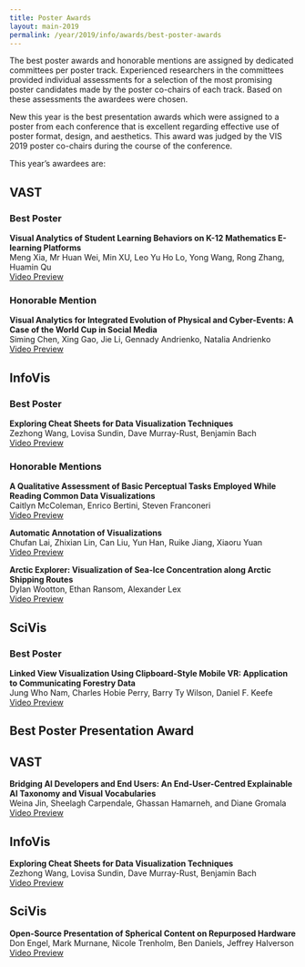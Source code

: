 ```yaml
---
title: Poster Awards
layout: main-2019
permalink: /year/2019/info/awards/best-poster-awards
---
```

The best poster awards and honorable mentions are assigned by dedicated committees per poster track. Experienced researchers in the committees provided individual assessments for a selection of the most promising poster candidates made by the poster co-chairs of each track. Based on these assessments the awardees were chosen.  

New this year is the best presentation awards which were assigned to a poster from each conference that is excellent regarding effective use of poster format, design, and aesthetics. This award was judged by the VIS 2019 poster co-chairs during the course of the conference.

This year’s awardees are:

## VAST

### Best Poster 

**Visual Analytics of Student Learning Behaviors on K-12 Mathematics E-learning Platforms**
<br/>
Meng Xia, Mr Huan Wei, Min XU, Leo Yu Ho Lo, Yong Wang, Rong Zhang, Huamin Qu
<br>[Video Preview](https://vimeo.com/361165889)

### Honorable Mention

**Visual Analytics for Integrated Evolution of Physical and Cyber-Events: A Case of the World Cup in Social Media**
<br/>
Siming Chen, Xing Gao, Jie Li, Gennady Andrienko, Natalia Andrienko
<br>[Video Preview](https://vimeo.com/361162892)

## InfoVis

### Best Poster

**Exploring Cheat Sheets for Data Visualization Techniques**
<br/>
Zezhong Wang, Lovisa Sundin, Dave Murray-Rust, Benjamin Bach
<br>[Video Preview](https://vimeo.com/361160398)

### Honorable Mentions

**A Qualitative Assessment of Basic Perceptual Tasks Employed While Reading Common Data Visualizations**
<br/>
Caitlyn McColeman, Enrico Bertini, Steven Franconeri
<br>[Video Preview](https://vimeo.com/361165993)

**Automatic Annotation of Visualizations**
<br/>
Chufan Lai, Zhixian Lin, Can Liu, Yun Han, Ruike Jiang, Xiaoru Yuan 
<br>[Video Preview](https://vimeo.com/361162531)

**Arctic Explorer: Visualization of Sea-Ice Concentration along Arctic Shipping Routes**
<br/>
Dylan Wootton, Ethan Ransom, Alexander Lex
<br>[Video Preview](https://vimeo.com/361165729)

## SciVis

### Best Poster 

**Linked View Visualization Using Clipboard-Style Mobile VR: Application to Communicating Forestry Data**
<br/>
Jung Who Nam, Charles Hobie Perry, Barry Ty Wilson, Daniel F. Keefe 
<br>[Video Preview](https://vimeo.com/361162150)

## Best Poster Presentation Award

## VAST

**Bridging AI Developers and End Users: An End-User-Centred Explainable AI Taxonomy and Visual Vocabularies**
<br/>
Weina Jin, Sheelagh Carpendale, Ghassan Hamarneh, and Diane Gromala
<br>[Video Preview](https://vimeo.com/361161864)

## InfoVis

**Exploring Cheat Sheets for Data Visualization Techniques**
<br/>
Zezhong Wang, Lovisa Sundin, Dave Murray-Rust, Benjamin Bach
<br>[Video Preview](https://vimeo.com/361160398)

## SciVis
**Open-Source Presentation of Spherical Content on Repurposed Hardware**
<br/>
Don Engel, Mark Murnane, Nicole Trenholm, Ben Daniels, Jeffrey Halverson
<br>[Video Preview](https://vimeo.com/361161486)

